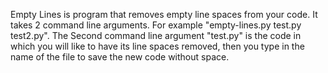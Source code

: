 Empty Lines is program that removes empty line spaces from your code. It takes 2 command line arguments.
For example "empty-lines.py test.py test2.py".
The Second command line argument "test.py" is the code in which you will like to have its line spaces removed, then you type in the name of the file to save the new code without space. 